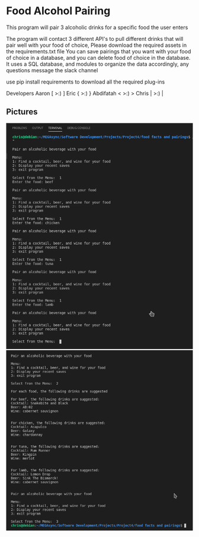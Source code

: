 <h1>Food Alcohol Pairing</h1>


<p>This program will pair 3 alcoholic drinks for a specific food the user enters</p>

The program will contact 3 different API's to pull different drinks that will pair well with your food of choice,
Please download the required assets in the requirements.txt file
You can save pairings that you want with your food of choice in a database, and you can delete food of choice in the database.
It uses a SQL database, and modules to organize the data accordingly, any questions message the slack channel

use pip install requirements to download all the required plug-ins



Developers
Aaron [ >:) ]
Eric { >:) }
Abdifatah <  >:)  >
Chris |  >:) |


<h2>Pictures</h2>
<img title="Food Pairings1" alt="Food Pairings1" src="images/foodpairings1.png">
<img title="Food Pairings1" alt="Food Pairings2" src="images/foodpairings2.png">


